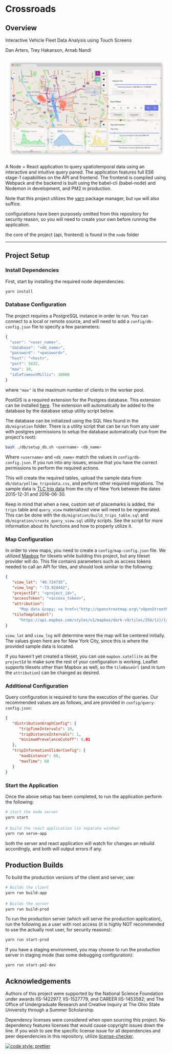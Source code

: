# Crossroads

## Overview

Interactive Vehicle Fleet Data Analysis using Touch Screens

Dan Arters, Trey Hakanson, Arnab Nandi

![Crossroads Screenshot](./public/images/crossroads-screenshot.png)

A Node + React application to query spatiotemporal data using an interactive and intuitive query paned. The application features full ES6 stage-1 capabilities on the API and frontend. The frontend is compiled using Webpack and the backend is built using the babel-cli (babel-node) and Nodemon in development, and PM2 in production.

Note that this project utilizes the [yarn](https://yarnpkg.com/en/) package manager, but `npm` will also suffice.

configurations have been purposely omitted from this repository for security reason, so you will need to create your own before running the application.

the core of the project (api, frontend) is found in the `node` folder

---

## Project Setup

### Install Dependencies

First, start by installing the required node dependencies:

```sh
yarn install
```

### Database Configuration

The project requires a PostgreSQL instance in order to run. You can connect to a local or remote source, and will need to add a `config/db-config.json` file to specify a few parameters:

```js
{
  "user": "<user_name>",
  "database": "<db_name>",
  "password": "<password>",
  "host": "<host>",
  "port": 5432,
  "max": 10,
  "idleTimeoutMillis": 30000
}
```

where `"max"` is the maximum number of clients in the worker pool.

PostGIS is a required extension for the Postgres database. This extension can be installed [here](https://postgis.net/install/). The extension will automatically be added to the database by the database setup utility script below.

The database can be initialized using the SQL files found in the `db/migration` folder. There is a utility script that can be run from any user with postgres permissions to setup the database automatically (run from the project's root):

```sh
bash ./db/setup_db.sh <username> <db_name>
```

Where `<username>` and `<db_name>` match the values in `config/db-config.json`. If you run into any issues, ensure that you have the correct permissions to perform the required actions.

This will create the required tables, upload the sample data from `db/data/yellow_tripsdata.csv`, and perform other required migrations. The sample data is [TLC trip data](http://www.nyc.gov/html/tlc/html/about/trip_record_data.shtml) from the city of New York between the dates 2015-12-31 and 2016-06-30.

Keep in mind that when a new, custom set of placemarks is added, the `trips` table and `query_view` materialized view will need to be regenerated. This can be done with the `db/migration/build_trips_table.sql` and `db/migration/create_query_view.sql` utility scripts. See the script for more information about its functions and how to properly utilize it.

### Map Configuration

In order to view maps, you need to create a `config/map-config.json` file. We utilized [Mapbox](https://www.mapbox.com/) for tilesets while building this project, but any tileset provider will do. This file contains parameters such as access tokens needed to call an API for tiles, and should look similar to the following:

```json
{
   "view_lat": "40.724735",
   "view_lng": "-73.924442",
   "projectId": "<project_id>",
   "accessToken": "<access_token>",
   "attribution":
      "Map data &copy; <a href=\"http://openstreetmap.org\">OpenStreetMap</a> contributors, <a href=\"http://creativecommons.org/licenses/by-sa/2.0/\">CC-BY-SA</a>, Imagery © <a href=\"http://mapbox.com\">Mapbox</a>",
   "tileTemplateUrl":
      "https://api.mapbox.com/styles/v1/mapbox/dark-v9/tiles/256/{z}/{x}/{y}"
}
```

`view_lat` and `view_lng` will determine were the map will be centered initially. The values given here are for New York City, since this is where the provided sample data is located.

If you haven't yet created a tileset, you can use `mapbox.satellite` as the `projectId` to make sure the rest of your configuration is working. Leaflet supports tilesets other than Mapbox as well, so the `tileBaseUrl` (and in turn the `attribution`) can be changed as desired.

### Additional Configuration

Query configuration is required to tune the execution of the queries. Our recommended values are as follows, and are provided in `config/query-config.json`:

```json
{
   "distributionGraphConfig": {
      "tripTimeIntervals": 10,
      "tripDistanceIntervals": 1,
      "minimumPrevelanceCutoff": 0.01
   },
   "tripInformationSliderConfig": {
      "maxDistance": 60,
      "maxTime": 60
   }
}
```

### Start the Application

Once the above setup has been completed, to run the application perform the following:

```sh
# start the node server
yarn start

# build the react application (in separate window)
yarn run serve-app
```

both the server and react application will watch for changes an rebuild accordingly, and both will output errors if any.

## Production Builds

To build the production versions of the client and server, use:

```sh
# Builds the client
yarn run build-app

# Builds the server
yarn run build-prod
```

To run the production server (which will serve the production application), run the following as a user with root access (it is highly NOT recommended to use the actually root user, for security reasons):

```sh
yarn run start-prod
```

If you have a staging environment, you may choose to run the production server in staging mode (has some debugging configuration):

```sh
yarn run start-pm2-dev
```

## Acknowledgements

Authors of this project were supported by the National Science Foundation under awards IIS-1422977, IIS-1527779, and CAREER IIS-1453582; and The Office of Undergraduate Research and Creative Inquiry at The Ohio State University through a Summer Scholarship.

Dependency licenses were considered when open sourcing this project. No dependency features licenses that would cause copyright issues down the line. If you wish to see the specific license issue for all dependencies and peer dependencies in this repository, utilize [license-checker](https://github.com/davglass/license-checker).

[![code style: prettier](https://img.shields.io/badge/code_style-prettier-ff69b4.svg?style=flat-square)](https://github.com/prettier/prettier)
